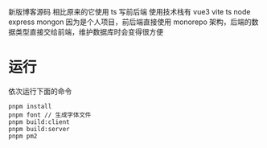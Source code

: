 新版博客源码
相比原来的它使用 ts 写前后端
使用技术栈有 vue3 vite ts node express mongon
因为是个人项目，前后端直接使用 monorepo 架构，后端的数据类型直接交给前端，维护数据库时会变得很方便

# 运行

依次运行下面的命令

```
pnpm install
pnpm font // 生成字体文件
pnpm build:client
pnpm build:server
pnpm pm2
```
